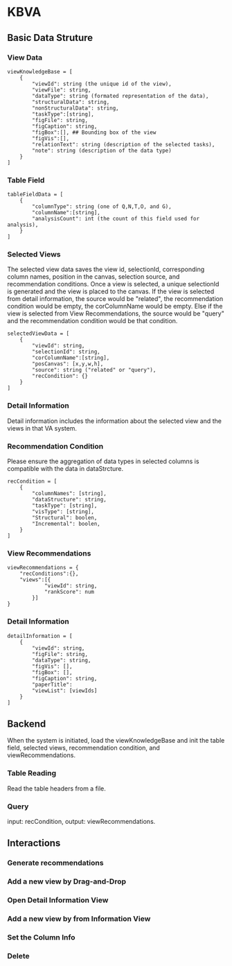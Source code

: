 # KBVA

## Basic Data Struture
### View Data
```{Javascript}
viewKnowledgeBase = [
    {
        "viewId": string (the unique id of the view),
        "viewFile": string,
        "dataType": string (formated representation of the data),
        "structuralData": string,
        "nonStructuralData": string,
        "taskType":[string],
        "figFile": string,
        "figCaption": string,
        "figBox":[], ## Bounding box of the view
        "figVis":[],
        "relationText": string (description of the selected tasks),
        "note": string (description of the data type)
    }
]
```
### Table Field
```{Javascript}
tableFieldData = [
    {
        "columnType": string (one of Q,N,T,O, and G),
        "columnName":[string],
        "analysisCount": int (the count of this field used for analysis),
    }
]
```

### Selected Views
The selected view data saves the view id, selectionId, corresponding column names, position in the canvas, selection source, and recommendation conditions.
Once a view is selected, a unique selectionId is generated and the view is placed to the canvas.
If the view is selected from detail information, the source would be "related", the recommendation condition would be empty, the corColumnName would be empty.
Else if the view is selected from View Recommendations, the source would be "query" and the recommendation condition would be that condition.
```{Javascript}
selectedViewData = [
    {
        "viewId": string,
        "selectionId": string,
        "corColumnName":[string],
        "posCanvas": [x,y,w,h],
        "source": string ("related" or "query"),
        "recCondition": {}
    }
]
```

### Detail Information
Detail information includes the information about the selected view and the views in that VA system.

### Recommendation Condition
Please ensure the aggregation of data types in selected columns is compatible with the data in dataStrcture.
```{Javascript}
recCondition = [
    {
        "columnNames": [string],
        "dataStructure": string,
        "taskType": [string],
        "visType": [string],
        "Structural": boolen,
        "Incremental": boolen,
    }
]
```

### View Recommendations
```{Javascript}
viewRecommendations = {
    "recConditions":{},
    "views":[{
            "viewId": string,
            "rankScore": num
        }]
}
```

### Detail Information
```{Javascript}
detailInformation = [
    {
        "viewId": string,
        "figFile": string,
        "dataType": string,
        "figVis": [],
        "figBox": [],
        "figCaption": string,
        "paperTitle":
        "viewList": [viewIds]
    }
]
```


## Backend
When the system is initiated, load the viewKnowledgeBase and init the table field, selected views, recommendation condition, and viewRecommendations.
### Table Reading
Read the table headers from a file.

### Query
input: recCondition, output: viewRecommendations.

## Interactions
### Generate recommendations


### Add a new view by Drag-and-Drop

### Open Detail Information View

### Add a new view by from Information View

### Set the Column Info


### Delete
